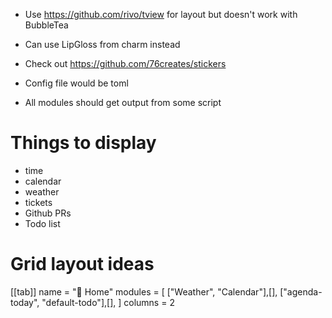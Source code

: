 - Use https://github.com/rivo/tview for layout but doesn't work with BubbleTea
- Can use LipGloss from charm instead
- Check out https://github.com/76creates/stickers

- Config file would be toml
- All modules should get output from some script

# Things to display

- time
- calendar
- weather
- tickets
- Github PRs
- Todo list

# Grid layout ideas

[[tab]]
name = " Home"
modules = [
["Weather", "Calendar"],[],
["agenda-today", "default-todo"],[],
]
columns = 2
